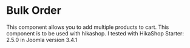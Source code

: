 # Bulk Order

This component allows you to add multiple products to cart. This component is to be used with hikashop. 
I tested with HikaShop Starter: 2.5.0 in Joomla version 3.4.1 
